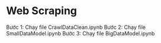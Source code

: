 # Web Scraping

Bước 1: Chạy file CrawlDataClean.ipynb
Bước 2: Chạy file SmallDataModel.ipynb
Bước 3: Chạy file BigDataModel.ipynb
